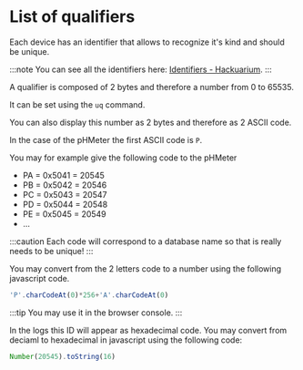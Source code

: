 # List of qualifiers

Each device has an identifier that allows to recognize it's kind and should be unique.

:::note
You can see all the identifiers here: [Identifiers - Hackuarium](../../60_programming/communication/README.md#list-of-parameters-and-their-meaning).
:::

A qualifier is composed of 2 bytes and therefore a number from 0 to 65535.

It can be set using the `uq` command.

You can also display this number as 2 bytes and therefore as 2 ASCII code.

In the case of the pHMeter the first ASCII code is `P`.

You may for example give the following code to the pHMeter

* PA = 0x5041 = 20545
* PB = 0x5042 = 20546
* PC = 0x5043 = 20547
* PD = 0x5044 = 20548
* PE = 0x5045 = 20549
* ...

:::caution
Each code will correspond to a database name so that is really needs to be unique!
:::

You may convert from the 2 letters code to a number using the following javascript code.

```js
'P'.charCodeAt(0)*256+'A'.charCodeAt(0)
```

:::tip
You may use it in the browser console.
:::

In the logs this ID will appear as hexadecimal code. You may convert from deciaml to hexadecimal in javascript using the following code:

```js
Number(20545).toString(16)
```
